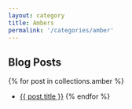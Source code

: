 ```yaml
---
layout: category
title: Ambers
permalink: '/categories/amber'
---
```


## Blog Posts

{% for post in collections.amber %}
  * <a href="{{post.url}}"  target="_self">{{ post.title }}</a>
{% endfor %}
